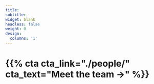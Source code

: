 ```yaml
---
title:
subtitle:
widget: blank
headless: false
weight: 0
design:
  columns: '1'
---
```


# {{% cta cta_link="./people/" cta_text="Meet the team →" %}}
